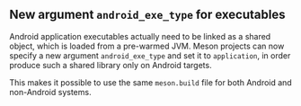 ## New argument `android_exe_type` for executables

Android application executables actually need to be linked
as a shared object, which is loaded from a pre-warmed JVM.
Meson projects can now specify a new argument `android_exe_type`
and set it to `application`, in order produce such a shared library
only on Android targets.

This makes it possible to use the same `meson.build` file
for both Android and non-Android systems.
